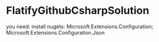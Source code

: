 # FlatifyGithubCsharpSolution

you need:
install nugets:
Microsoft.Extensions.Configuration;
Microsoft.Extensions.Configuration.Json


